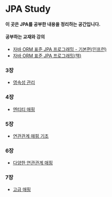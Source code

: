 JPA Study
==============

#### 이 곳은 JPA를 공부한 내용을 정리하는 공간입니다.
#### 공부하는 교재와 강의
- [자바 ORM 표준 JPA 프로그래밍 - 기본편(인프런)](https://www.inflearn.com/course/ORM-JPA-Basic/dashboard)
- [자바 ORM 표준 JPA 프로그래밍(책)](https://search.naver.com/search.naver?where=nexearch&sm=top_sug.pre&fbm=1&acr=1&acq=%EC%9E%90%EB%B0%94+ORM&qdt=0&ie=utf8&query=%EC%9E%90%EB%B0%94+ORM+%ED%91%9C%EC%A4%80+JPA+%ED%94%84%EB%A1%9C%EA%B7%B8%EB%9E%98%EB%B0%8D)

### 3장
- [영속성 관리](https://github.com/kobeomseok95/jpa-study/blob/main/03/study.md)
### 4장
- [엔티티 매핑](https://github.com/kobeomseok95/jpa-study/blob/main/04/study.md)
### 5장
- [연관관계 매핑 기초](https://github.com/kobeomseok95/jpa-study/blob/main/05/study.md)
### 6장
- [다양한 연관관계 매핑](https://github.com/kobeomseok95/jpa-study/blob/main/06/study.md)
### 7장
- [고급 매핑](https://github.com/kobeomseok95/jpa-study/blob/main/07/study.md)
